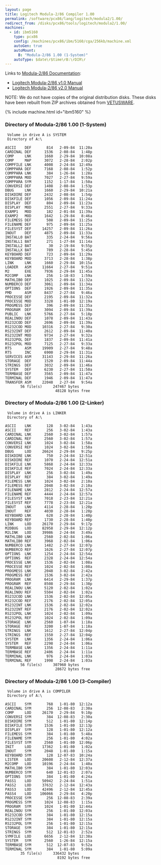 ```yaml
---
layout: page
title: Logitech Modula-2/86 Compiler 1.00
permalink: /software/pcx86/lang/logitech/modula2/1.00/
redirect_from: /disks/pcx86/tools/logitech/modula2/1.00/
machines:
  - id: ibm5160
    type: pcx86
    config: /machines/pcx86/ibm/5160/cga/256kb/machine.xml
    autoGen: true
    autoMount:
      B: "Modula-2/86 1.00 (1-System)"
    autoType: $date\r$time\rB:\rDIR\r
---
```


Links to [Modula-2/86 Documentation](http://www.bitsavers.org/pdf/logitech/modula-2/):

- [Logitech Modula-2/86 v1.0 Manual](http://www.bitsavers.org/pdf/logitech/modula-2/Logitech_Modula-2_86_1.0_Feb84.pdf)
- [Logitech Modula-2/86 v2.0 Manual](http://www.bitsavers.org/pdf/logitech/modula-2/Modula-2_86_Ver_2.00_Users_Manual_Apr86.pdf)

NOTE: We do not have copies of the original distribution disks.  These disks have been rebuilt from ZIP archives obtained
from [VETUSWARE](https://vetusware.com/download/MODULE%202%20_SETUP_DEBUG_COMPILER.DISCS%201.0/?id=11456).

{% include machine.html id="ibm5160" %}

### Directory of Modula-2/86 1.00 (1-System)

     Volume in drive A is SYSTEM
     Directory of A:\

    ASCII    DEF       814   2-09-84  11:20a
    CARDINAL DEF      1536   2-08-84   1:48p
    COMP     LNK      1660   2-29-84  10:08a
    COMP     MAP      3072   2-28-84   2:02p
    COMPFILE LNK      4008   2-24-84  12:49a
    COMPPARA DEF      7168   2-08-84   1:52p
    COMPPARA LNK       384   1-26-84   1:28a
    COMPPARA MOD      7027   2-27-84   9:59a
    COMPPARA SYM      1152   1-17-84   1:50a
    CONVERSI DEF      1408   2-08-84   1:53p
    DBUG     LNK      1660   2-29-84  10:21a
    DISKDIRE DEF      2432   2-08-84   1:54p
    DISKFILE DEF      1056   2-09-84  11:24a
    DISPLAY  DEF       804   2-09-84  11:23a
    DISPLAY  MOD      2551   2-27-84   9:33a
    EXAMP1   MOD       182   2-01-84  11:39a
    EXAMP2   MOD      1642   1-29-84   8:46a
    FILEMESS DEF       508   2-09-84  11:25a
    FILENAME DEF       975   2-09-84  11:25a
    FILESYST DEF     14257   2-09-84  11:26a
    INOUT    DEF      4875   2-09-84  11:33a
    INSTALL0 BAT       335   2-24-84   9:56a
    INSTALL1 BAT       271   1-27-84  11:14a
    INSTALL2 BAT        30   2-19-84   9:55p
    INSTALLX BAT       789   2-28-84   5:45a
    KEYBOARD DEF       723   2-09-84  11:29a
    KEYBOARD MOD      3713   2-28-84   1:38p
    LINK     LNK      1660   2-29-84  10:15a
    LOADER   ASM     11664   2-27-84   9:51a
    M2       EXE      7936   2-29-84  11:45a
    M2COMP   LNK       256   1-18-83   1:59a
    MATHLIB0 DEF      1025   2-09-84  11:32a
    NUMBERCO DEF      3061   2-09-84  11:34a
    OPTIONS  DEF      1926   2-09-84  11:35a
    PMD      ASM      8437   2-27-84   9:46a
    PROCESSE DEF      2195   2-09-84  11:32a
    PROCESSE MOD      3328   1-01-80  12:19a
    PROGMESS DEF       396   2-09-84  11:35a
    PROGRAM  DEF      3094   2-09-84  11:39a
    PUBLIC   LNK      5766   2-27-84   5:18p
    REALINOU DEF      1078   2-09-84  11:43a
    RS232COD DEF      2696   2-09-84  11:39a
    RS232COD MOD     10316   2-27-84   9:30a
    RS232INT DEF      2612   2-09-84  11:40a
    RS232INT MOD      9734   2-27-84   9:32a
    RS232POL DEF      1837   2-09-84  11:41a
    RS232POL MOD      7125   2-27-84   9:33a
    RTS      ASM     19909   2-27-84   9:48a
    RTS      INC      6900   2-29-84  11:31a
    SERVICES ASM     31143   2-29-84  11:26a
    STORAGE  DEF      1520   2-09-84  11:44a
    STRINGS  DEF      3032   2-09-84  11:46a
    SYSTEM   DEF      6230   2-27-84  11:50a
    TERMBASE DEF      3565   2-09-84  11:47a
    TERMINAL DEF      1946   2-09-84  11:47a
    TRANSFER ASM     22048   2-27-84   9:54a
           56 file(s)     247467 bytes
                           48128 bytes free

### Directory of Modula-2/86 1.00 (2-Linker)

     Volume in drive A is LINKER
     Directory of A:\

    ASCII    LNK       128   3-02-84   1:43a
    ASCII    REF       256   3-02-84   1:43a
    CARDINAL LNK      2560   3-02-84   1:57a
    CARDINAL REF      2560   3-02-84   1:57a
    CONVERSI LNK      1024   3-02-84   1:58a
    CONVERSI REF      1024   3-02-84   1:58a
    DBUG     LOD     26624   2-29-84   9:25p
    DISKDIRE LNK       750   2-24-84  12:51a
    DISKDIRE REF      1070   2-24-84  12:51a
    DISKFILE LNK      5868   2-24-84  12:33a
    DISKFILE REF      7024   2-24-84  12:33a
    DISPLAY  LNK       256   3-02-84   1:49a
    DISPLAY  REF       384   3-02-84   1:49a
    FILEMESS LNK      1024   3-02-84   2:10a
    FILEMESS REF      2048   3-02-84   2:10a
    FILENAME LNK      2812   2-24-84  12:57a
    FILENAME REF      4444   2-24-84  12:57a
    FILESYST LNK      7018   2-23-84  12:21a
    FILESYST REF      7778   2-23-84  12:21a
    INOUT    LNK      4114   2-28-84   1:20p
    INOUT    REF      4030   2-28-84   1:20p
    KEYBOARD LNK       628   2-28-84   1:40p
    KEYBOARD REF      1730   2-28-84   1:40p
    LINK     LOD     26170   2-29-84   9:17p
    M2DBUG   LOD     82958   2-29-84  12:12p
    M2LINK   LOD     39986   2-24-84   3:49a
    MATHLIB0 LNK      2560   2-02-84   1:06a
    MATHLIB0 REF      3968   2-02-84   1:06a
    NUMBERCO LNK      1482   2-27-84  12:07p
    NUMBERCO REF      1626   2-27-84  12:07p
    OPTIONS  LNK      1254   2-24-84  12:54a
    OPTIONS  REF      2328   2-24-84  12:54a
    PROCESSE LNK      1536   2-02-84   1:08a
    PROCESSE REF      1024   2-02-84   1:08a
    PROGMESS LNK      2048   3-02-84   2:42a
    PROGMESS REF      1536   3-02-84   2:42a
    PROGRAM  LNK      6414   2-29-84   1:37p
    PROGRAM  REF      8508   2-29-84   1:38p
    REALINOU LNK      5120   2-02-84   1:02a
    REALINOU REF      5504   2-02-84   1:02a
    RS232COD LNK      1536   2-02-84  12:05a
    RS232COD REF      2176   2-02-84  12:05a
    RS232INT LNK      1536   2-02-84  12:02a
    RS232INT REF      2176   2-02-84  12:02a
    RS232POL LNK      1024   2-02-84   1:09a
    RS232POL REF      1024   2-02-84   1:09a
    STORAGE  LNK      2560   1-07-84   1:18a
    STORAGE  REF      3200   1-07-84   1:18a
    STRINGS  LNK      1612   2-27-84  12:04p
    STRINGS  REF      1550   2-27-84  12:04p
    SYSTEM   LNK      1356   2-24-84   1:06a
    SYSTEM   REF      2298   2-24-84   1:06a
    TERMBASE LNK      1356   2-24-84   1:11a
    TERMBASE REF      2406   2-24-84   1:11a
    TERMINAL LNK       976   2-24-84   1:03a
    TERMINAL REF      1998   2-24-84   1:03a
           56 file(s)     307960 bytes
                           28672 bytes free

### Directory of Modula-2/86 1.00 (3-Compiler)

     Volume in drive A is COMPILER
     Directory of A:\

    ASCII    SYM       768   1-01-80  12:12a
    CARDINAL SYM       256  12-08-83   2:30a
    COMP     LOD     26170   2-29-84   9:10p
    CONVERSI SYM       384  12-08-83   2:30a
    DISKDIRE SYM       512   1-01-80  12:14p
    DISKFILE SYM      1536   1-01-80  12:13p
    DISPLAY  SYM       128   1-01-80  12:12a
    FILEMESS SYM       384   1-01-80   5:48a
    FILENAME SYM       256   1-01-80   4:02a
    FILESYST SYM      2560   1-01-80  12:06p
    INIT     LOD     17362   1-01-80   1:02a
    INOUT    SYM      2048   1-01-80   1:15a
    KEYBOARD SYM       128  12-07-83  10:24a
    LISTER   LOD     20608   2-12-84  12:37a
    M2COMP   LOD     10196   2-24-84   1:40a
    MATHLIB0 SYM       384   1-01-80  12:03a
    NUMBERCO SYM       640  12-01-83   2:07a
    OPTIONS  SYM       384   1-01-80   4:24a
    PASS1    LOD     50942   2-24-84   1:51a
    PASS2    LOD     37632   2-12-84  12:43a
    PASS3    LOD     42496   2-12-84  12:45a
    PASS4    LOD    106066   2-29-84   4:20p
    PROCESSE SYM       256  12-08-83   2:39a
    PROGMESS SYM      1024  12-08-83   1:15a
    PROGRAM  SYM      1024   1-01-80  12:44a
    REALINOU SYM       256   1-01-80  12:03a
    RS232COD SYM       384   1-01-80  12:15a
    RS232INT SYM       384   1-01-80  12:15a
    RS232POL SYM       256   1-01-80  12:15a
    STORAGE  SYM       384   1-01-80  12:15a
    STRINGS  SYM       512  12-01-83   2:52a
    SYMFILE  LOD      6656   2-12-84  12:38a
    SYSTEM   SYM      2560   1-26-84  12:15a
    TERMBASE SYM       512  12-07-83   9:52a
    TERMINAL SYM       384   1-01-80   5:09a
           35 file(s)     336432 bytes
                            8192 bytes free
